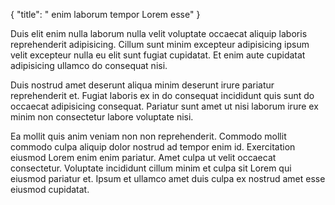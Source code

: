 {
  "title": " enim laborum tempor Lorem esse"
}

Duis elit enim nulla laborum nulla velit voluptate occaecat aliquip laboris reprehenderit adipisicing. Cillum sunt minim excepteur adipisicing ipsum velit excepteur nulla eu elit sunt fugiat cupidatat. Et enim aute cupidatat adipisicing ullamco do consequat nisi.

Duis nostrud amet deserunt aliqua minim deserunt irure pariatur reprehenderit et. Fugiat laboris ex in do consequat incididunt quis sunt do occaecat adipisicing consequat. Pariatur sunt amet ut nisi laborum irure ex minim non consectetur labore voluptate nisi.

Ea mollit quis anim veniam non non reprehenderit. Commodo mollit commodo culpa aliquip dolor nostrud ad tempor enim id. Exercitation eiusmod Lorem enim enim pariatur. Amet culpa ut velit occaecat consectetur. Voluptate incididunt cillum minim et culpa sit Lorem qui eiusmod pariatur et. Ipsum et ullamco amet duis culpa ex nostrud amet esse eiusmod cupidatat.